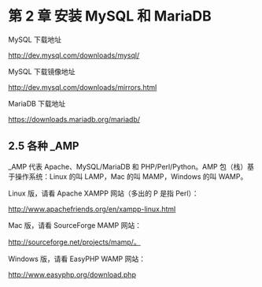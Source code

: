 # 第 2 章 安装 MySQL 和 MariaDB

MySQL 下载地址

http://dev.mysql.com/downloads/mysql/

MySQL 下载镜像地址

http://dev.mysql.com/downloads/mirrors.html

MariaDB 下载地址

https://downloads.mariadb.org/mariadb/

## 2.5 各种 _AMP

_AMP 代表 Apache、MySQL/MariaDB 和 PHP/Perl/Python。AMP 包（栈）基于操作系统：Linux 的叫 LAMP，Mac 的叫 MAMP，Windows 的叫 WAMP。

Linux 版，请看 Apache XAMPP 网站（多出的 P 是指 Perl）：

http://www.apachefriends.org/en/xampp-linux.html

Mac 版，请看 SourceForge MAMP 网站：

http://sourceforge.net/projects/mamp/。

Windows 版，请看 EasyPHP WAMP 网站：

http://www.easyphp.org/download.php